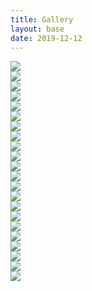```yaml
---
title: Gallery
layout: base
date: 2019-12-12
---
```


<div class="carousel">
  <div><img src="{{ site.baseurl }}/sites/images/albert-gusdorf-mill.jpg"/></div>
  <div><img src="{{ site.baseurl }}/sites/images/aztec-mill.jpg"/></div>
  <div><img src="{{ site.baseurl }}/sites/images/belen-roller-mill.jpg"/></div>
  <div><img src="{{ site.baseurl }}/sites/images/bread-deming-1893.jpg"/></div>
  <div><img src="{{ site.baseurl }}/sites/images/cassidy-mill.jpg"/></div>
  <div><img src="{{ site.baseurl }}/sites/images/cassidy-wheel-house.jpg"/></div>
  <div><img src="{{ site.baseurl }}/sites/images/cassidy2.jpg"/></div>
  <div><img src="{{ site.baseurl }}/sites/images/chamita-mill.jpg"/></div>
  <div><img src="{{ site.baseurl }}/sites/images/pueblo-wheat-harvest.jpg"/></div>
  <div><img src="{{ site.baseurl }}/sites/images/la-cueva-mill-warehouse.jpg"/></div>
  <div><img src="{{ site.baseurl }}/sites/images/la-cueva-mill.jpg"/></div>
  <div><img src="{{ site.baseurl }}/sites/images/la-cueva-mill2.jpg"/></div>
  <div><img src="{{ site.baseurl }}/sites/images/laguna-donkey-mill.jpg"/></div>
  <div><img src="{{ site.baseurl }}/sites/images/mill-las-vegas.jpg"/></div>
  <div><img src="{{ site.baseurl }}/sites/images/n-4th-st-flour-mill-abq-1930.jpg"/></div>
  <div><img src="{{ site.baseurl }}/sites/images/pueblo-wheat-harvest.jpg"/></div>
  <div><img src="{{ site.baseurl }}/sites/images/ruoff-mill-drivers-1938.jpg"/></div>
  <div><img src="{{ site.baseurl }}/sites/images/spiralbread-taos-1985.jpg"/></div>
  <div><img src="{{ site.baseurl }}/sites/images/truchas-wheel.png"/></div>
  <div><img src="{{ site.baseurl }}/sites/images/truchas.png"/></div>
  <div><img src="{{ site.baseurl }}/sites/images/wheat-cleaners-1905.jpg"/></div>
  <div><img src="{{ site.baseurl }}/sites/images/pendaries-mill.jpg"/></div>
</div>
